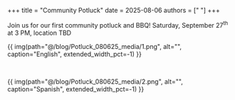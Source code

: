 +++
title = "Community Potluck"
date = 2025-08-06
authors = [" "]
+++

Join us for our first community potluck and BBQ! Saturday, September 27<sup>th</sup> at 3 PM, location TBD

<!-- more -->
{{ img(path="@/blog/Potluck_080625_media/1.png", 
alt="", caption="English", extended_width_pct=-1) }}

<br />

{{ img(path="@/blog/Potluck_080625_media/2.png", 
alt="", caption="Spanish", extended_width_pct=-1) }}



